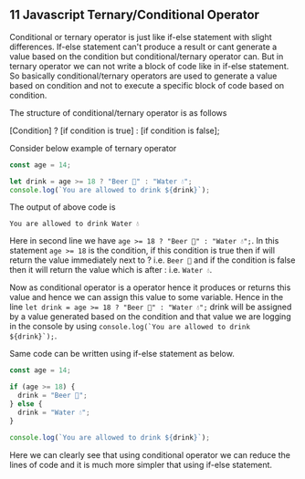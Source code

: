 ## 11 Javascript Ternary/Conditional Operator

Conditional or ternary operator is just like if-else statement with slight differences. If-else statement can't produce a result or cant generate a value based on the condition but conditional/ternary operator can. But in ternary operator we can not write a block of code like in if-else statement. So basically conditional/ternary operators are used to generate a value based on condition and not to execute a specific block of code based on condition.

The structure of conditional/ternary operator is as follows

[Condition] ? [if condition is true] : [if condition is false];

Consider below example of ternary operator

```javascript
const age = 14;

let drink = age >= 18 ? "Beer 🍺" : "Water 💧";
console.log(`You are allowed to drink ${drink}`);
```

The output of above code is

```
You are allowed to drink Water 💧
```

Here in second line we have `age >= 18 ? "Beer 🍺" : "Water 💧";`. In this statement `age >= 18` is the condition, if this condition is true then if will return the value immediately next to ? i.e. `Beer 🍺` and if the condition is false then it will return the value which is after : i.e. `Water 💧`.

Now as conditional operator is a operator hence it produces or returns this value and hence we can assign this value to some variable. Hence in the line `let drink = age >= 18 ? "Beer 🍺" : "Water 💧";` drink will be assigned by a value generated based on the condition and that value we are logging in the console by using `` console.log(`You are allowed to drink ${drink}`); ``.

Same code can be written using if-else statement as below.

```javascript
const age = 14;

if (age >= 18) {
  drink = "Beer 🍺";
} else {
  drink = "Water 💧";
}

console.log(`You are allowed to drink ${drink}`);
```

Here we can clearly see that using conditional operator we can reduce the lines of code and it is much more simpler that using if-else statement.
